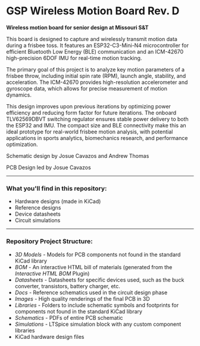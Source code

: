 # GSP Wireless Motion Board Rev. D
**Wireless motion board for senior design at Missouri S&amp;T**

This board is designed to capture and wirelessly transmit motion data during a frisbee toss. It features an ESP32-C3-Mini-N4 microcontroller for efficient Bluetooth Low Energy (BLE) communication and an ICM-42670 high-precision 6DOF IMU for real-time motion tracking.

The primary goal of this project is to analyze key motion parameters of a frisbee throw, including initial spin rate (RPM), launch angle, stability, and acceleration. The ICM-42670 provides high-resolution accelerometer and gyroscope data, which allows for precise measurement of motion dynamics.

This design improves upon previous iterations by optimizing power efficiency and reducing form factor for future iterations. The onboard TLV62569DBVT switching regulator ensures stable power delivery to both the ESP32 and IMU. The compact size and BLE connectivity make this an ideal prototype for real-world frisbee motion analysis, with potential applications in sports analytics, biomechanics research, and performance optimization.

Schematic design by Josue Cavazos and Andrew Thomas

PCB Design led by Josue Cavazos

---

### What you'll find in this repository:
- Hardware designs (made in KiCad)
- Reference designs
- Device datasheets
- Circuit simulations

---

### Repository Project Structure:
- *3D Models* - Models for PCB components not found in the standard KiCad library
- *BOM* - An interactive HTML bill of materials (generated from the *Interactive HTML BOM* Plugin)
- *Datasheets* - Datasheets for specific devices used, such as the buck converter, transistors, battery charger, etc.
- *Docs* - Reference schematics used in the circuit design phase
- *Images* - High quality renderings of the final PCB in 3D
- *Libraries* - Folders to include schematic symbols and footprints for components not found in the standard KiCad library
- *Schematics* - PDFs of entire PCB schematic
- *Simulations* - LTSpice simulation block with any custom component libraries
- KiCad hardware design files